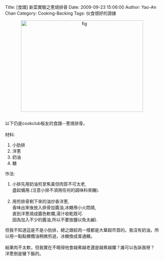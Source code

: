 Title: [食譜] 新菜實驗之蔥燒排骨
Date: 2009-09-23 15:06:00
Author: Yao-An Chan
Category: Cooking-Backing
Tags: 伙食很好的證據


<div class='post'>
<a onblur="try {parent.deselectBloggerImageGracefully();} catch(e) {}" href="http://4.bp.blogspot.com/_mvtDPM7iODU/SrqcLD3zABI/AAAAAAAAE1I/rUtzH3jyabI/s1600-h/DSC00430.JPG"><img style="margin: 0px auto 10px; display: block; text-align: center; cursor: pointer; width: 400px; height: 300px;" src="http://4.bp.blogspot.com/_mvtDPM7iODU/SrqcLD3zABI/AAAAAAAAE1I/rUtzH3jyabI/s400/DSC00430.JPG" alt="fig" id="BLOGGER_PHOTO_ID_5384788018306678802" border="0" /></a><br />以下仍是cookclub板友的食譜--蔥燒排骨。<br /><br />材料:<br /><ol><li>小肋排</li><li>洋蔥</li><li>奶油</li><li>糖<br /></li></ol>作法:<br /><ol><li>小排先用奶油煎至焦黃但肉質不可太老,<br />盛起備用.(注意小排不須用任何的調味料來醃).<br /><br /></li><li>用煎排骨剩下來的油炒香洋蔥,<br />香味出來後放入排骨加醬油,冰糖用小火悶燒,<br />直到洋蔥燒成醬色軟爛,湯汁收乾既可.<br />因為加入不少的醬油,所以不要放鹽以免太鹹).</li></ol>但我不知道這是不是小肋排，總之跟絞肉一樣都是大華超市買的。我沒有奶油，所以用一點點橄欖油稍微煎過，冰糖換成普通糖。<br /><br />結果肉不太軟，但我實在不曉得他會越煮越老還是越煮越爛？誰可以告訴我呀？<br />洋蔥倒是蠻下飯的。</div>

